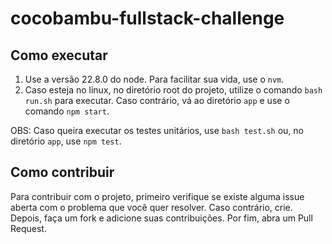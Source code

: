 # cocobambu-fullstack-challenge

## Como executar

1. Use a versão 22.8.0 do node. Para facilitar sua vida, use o `nvm`.
2. Caso esteja no linux, no diretório root do projeto, utilize o comando `bash run.sh` para executar. Caso contrário, vá ao diretório `app` e use o comando `npm start`.

OBS: Caso queira executar os testes unitários, use `bash test.sh` ou, no diretório `app`, use `npm test`.

## Como contribuir

Para contribuir com o projeto, primeiro verifique se existe alguma issue aberta com o problema que você quer resolver. Caso contrário, crie. Depois, faça um fork e adicione suas contribuições. Por fim, abra um Pull Request. 


